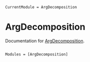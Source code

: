 ```@meta
CurrentModule = ArgDecomposition
```

# ArgDecomposition

Documentation for [ArgDecomposition](https://github.com/JuliaSIMD/ArgDecomposition.jl).

```@index
```

```@autodocs
Modules = [ArgDecomposition]
```
